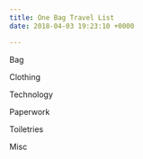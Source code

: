 ```yaml
---
title: One Bag Travel List
date: 2018-04-03 19:23:10 +0000

---
```

Bag

Clothing

Technology

Paperwork

Toiletries

Misc